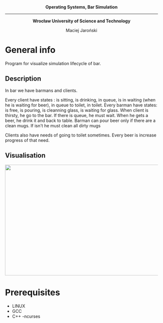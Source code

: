 **<p align="center"> Operating Systems, Bar Simulation  </p>**
_________________________________
**<p align="center"> Wrocław University of Science and Technology </p>**
<p align="center"> Maciej Jaroński </p>


<a name="desc"></a>
# General info
Program for visualize simulation lifecycle of bar.

## Description
In bar we have barmans and clients. 

Every client have states : is sitting, is drinking, in queue, is in waiting (when he is waiting for beer), in queue to toilet, in toilet.
Every barman have states: is free, is pouring, is cleanning glass, is waiting for glass.
When client is thirsty, he go to the bar. If there is queue, he must wait. When he gets a beer, he drink it and back to table.
Barman can pour beer only if there are a clean mugs. If isn't he must clean all dirty mugs

Clients also have needs of going to toilet sometimes. Every beer is increase progress of that need.

## Visualisation
<img src="https://i.imgur.com/2HUzCfK.png" width="918" height="365" />
<a name="pre"></a>

# Prerequisites
- LINUX
- GCC
- C++
-ncurses
